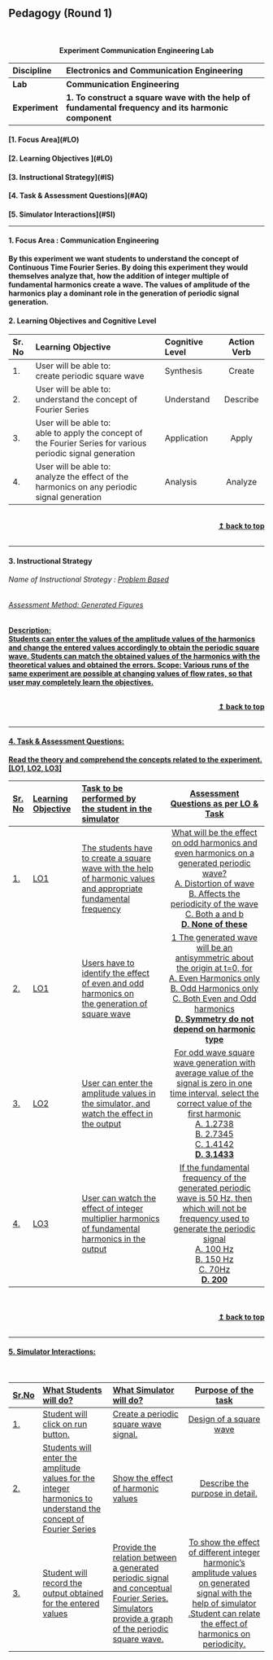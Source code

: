 ## Pedagogy (Round 1)
<p align="center">


<br>
<br>
<b> Experiment Communication Engineering Lab  <a name="top"></a> <br>
</p>

<b>Discipline | <b>Electronics and Communication Engineering
:--|:--|
<b> Lab | <b> Communication Engineering
<b> Experiment|     <b> 1. To construct a square wave with the help of fundamental frequency and its harmonic component


<h4> [1. Focus Area](#LO)
<h4> [2. Learning Objectives ](#LO)
<h4> [3. Instructional Strategy](#IS)
<h4> [4. Task & Assessment Questions](#AQ)
<h4> [5. Simulator Interactions](#SI)
<hr>

<a name="LO"></a>
#### 1. Focus Area : Communication Engineering

By this experiment we want students to understand the concept of Continuous Time Fourier Series. By doing this experiment they would themselves analyze that, how the addition of integer multiple of fundamental harmonics create a wave. The values of amplitude of the harmonics play a dominant role in the generation of periodic signal generation.

#### 2. Learning Objectives and Cognitive Level


Sr. No |	Learning Objective	| Cognitive Level | Action Verb
:--|:--|:--|:-:
1.| User will be able to: <br>create periodic square wave | Synthesis | Create
2.| User will be able to: <br>understand the concept of Fourier Series | Understand | Describe
3.| User will be able to: <br>able to apply the concept of the Fourier Series for various periodic signal generation | Application |Apply
4.| User will be able to: <br>analyze the effect of the harmonics on any periodic signal generation | Analysis | Analyze

<br/>
<div align="right">
    <b><a href="#top">↥ back to top</a></b>
</div>
<br/>
<hr>

<a name="IS"></a>
#### 3. Instructional Strategy
###### Name of Instructional Strategy  :    <u> Problem Based
###### Assessment Method: Generated Figures

<u> <b>Description: </b></u>
<br>
 Students can enter the values of the amplitude values of the harmonics and change the entered values accordingly to obtain the periodic square wave. Students can match the obtained values of the harmonics with the theoretical values and obtained the errors.
Scope: Various runs of the same experiment are possible at changing values of flow rates, so that user may completely learn the objectives.


<br/>
<div align="right">
    <b><a href="#top">↥ back to top</a></b>
</div>
<br/>
<hr>

<a name="AQ"></a>
#### 4. Task & Assessment Questions:

Read the theory and comprehend the concepts related to the experiment. [LO1, LO2, LO3]
<br>

Sr. No |	Learning Objective	| Task to be performed by <br> the student  in the simulator | Assessment Questions as per LO & Task
:--|:--|:--|:-:
1.| LO1 | The students have to create a square wave with the help of harmonic values and appropriate fundamental frequency | What will be the effect on odd harmonics and even harmonics on a generated periodic wave?<br> A. Distortion of wave <br> B. Affects the periodicity of the wave <br> C. Both a and b <br> <b> D. None of these </b> <br>
2.| LO1 | Users have to identify the effect <br>of even and odd harmonics on <br>the generation of square wave | 1 The generated wave will be an antisymmetric about the origin at t=0, for <br> A. Even Harmonics only <br> B. Odd Harmonics only <br> C. Both Even and Odd harmonics <br> <b> D. Symmetry do not depend on harmonic type </b> <br>
3.| LO2 | User can enter the amplitude values in the simulator, and watch the effect in the output | For odd wave square wave generation with average value of the signal is zero in one time interval, select the correct value of the first harmonic <br> A. 1.2738 <br> B. 2.7345 <br> C. 1.4142 <br> <b> D. 3.1433 </b> <br>
4.| LO3 | User can watch the effect of integer multiplier harmonics of fundamental harmonics in the output | If the fundamental frequency of the generated periodic wave is 50 Hz, then which will not be frequency used to generate the periodic signal <br> A. 100 Hz <br> B. 150 Hz <br> C. 70Hz <br> <b> D. 200 </b> <br>




 <br>


<br/>
<div align="right">
    <b><a href="#top">↥ back to top</a></b>
</div>
<br/>
<hr>

<a name="SI"></a>

#### 5. Simulator Interactions:
<br>

Sr.No | What Students will do? |	What Simulator will do?	| Purpose of the task
:--|:--|:--|:--:
1.| Student will click on run button.  | Create a periodic square wave signal.  | Design of a square wave
2.| Students will enter the amplitude values for the integer harmonics to understand the concept of Fourier Series| Show the effect of harmonic values | Describe the purpose in detail.
3.| Student will record the output obtained for the entered values| Provide the relation between a generated periodic signal and conceptual Fourier Series. Simulators provide a graph of the periodic square wave. | To show the effect of different integer harmonic’s amplitude values on generated signal with the help of simulator .Student can relate the effect of harmonics on periodicity.
